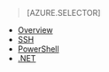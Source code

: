 > [AZURE.SELECTOR]
- [Overview](../articles/hdinsight/hdinsight-use-sqoop.md)
- [SSH](../articles/hdinsight/hdinsight-use-sqoop-mac-linux.md)
- [PowerShell](../articles/hdinsight/hdinsight-hadoop-use-sqoop-powershell.md)
- [.NET](../articles/hdinsight/hdinsight-hadoop-use-sqoop-dotnet-sdk.md)
